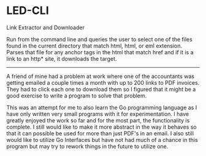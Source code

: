 # LED-CLI

Link Extractor and Downloader

Run from the command line and queries the user to select one of the files found
in the current directory that match html, html, or eml extension. Parses that
file for any anchor tags in the html that match href and if it is a link to an
http\* site, it downloads the target.

---

A friend of mine had a problem at work where one of the accountants was getting
emailed a couple times a month with up to 200 links to PDF invoices. They had
to click each one to download them so I figured that it might be a good
exercise to write a program to solve that problem.

This was an attempt for me to also learn the Go programming language as I have
only written very small programs with it for experimentation. I have greatly
enjoyed the work so far and for the most part, the functionality is complete.
I still would like to make it more abstract in the way it behaves so that it can
possible be used for more than just PDF's in an email. I also still would like
to utilize Go Interfaces but have not had much of a chance in this program but
may try to rework things in the future to utilize one.
